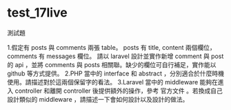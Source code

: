 # test_17live
測試題

1.假定有 posts 與 comments 兩張 table。
posts 有 title, content 兩個欄位，comments 有 messages 欄位。
請以 laravel 設計並實作新增 comment 與 post 的 api ，並將 comments 與 posts 相關聯。缺少的欄位可自行補足，實作能以 github 等方式提供。
2.PHP 當中的 interface 和 abstract ，分別適合於什麼時機使用。請描述對於這兩個保留字的看法。
3.Laravel 當中的 middleware 能夠在進入 controller 和離開 controller 後提供額外的操作，參考 官方文件 。若換成自己設計類似的 middleware ，請描述一下會如何設計以及設計的做法。
